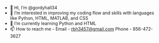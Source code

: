 - 👋 Hi, I’m @gordyhall34
- 👀 I’m interested in improving my coding flow and skills with languages like Python, HTML, MATLAB, and CSS
- 🌱 I’m currently learning Python and HTML
- 📫 How to reach me - Email - rbh3457@gmail.com 
                       Phone - 856-472-3627

<!---
gordyhall34/gordyhall34 is a ✨ special ✨ repository because its `README.md` (this file) appears on your GitHub profile.
You can click the Preview link to take a look at your changes.
--->
